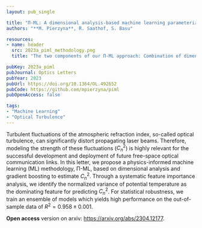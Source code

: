 ```yaml
---
layout: pub_single

title: "Π-ML: A dimensional analysis-based machine learning parameterization of optical turbulence in the atmospheric surface layer"
authors: "**M. Pierzyna**, R. Saathof, S. Basu"

resources:
- name: header
  src: 2023a_piml_methodology.png
  title: "The two components of our Π-ML approach: Combination of dimensional variables into non-dimensional Π-variables and the subsequent XGBoost ensemble training."

pubKey: 2023a_piml
pubJournal: Optics Letters
pubYear: 2023
pubUrl: https://doi.org/10.1364/OL.492652
pubCode: https://github.com/mpierzyna/piml
pubOpenAccess: false

tags:
- "Machine Learning"
- "Optical Turbulence"
---
```

Turbulent fluctuations of the atmospheric refraction index, so-called optical turbulence, can significantly distort propagating laser beams. 
Therefore, modeling the strength of these fluctuations ($C_n^2$) is highly relevant for the successful development and deployment of future free-space optical communication links. 
In this letter, we propose a physics-informed machine learning (ML) methodology, Π-ML, based on dimensional analysis and gradient boosting to estimate $C_n^2$.
Through a systematic feature importance analysis, we identify the normalized variance of potential temperature as the dominating feature for predicting $C_n^2$.
For statistical robustness, we train an ensemble of models which yields high performance on the out-of-sample data of $R^2=0.958\pm0.001$.

**Open access** version on arxiv: https://arxiv.org/abs/2304.12177.
